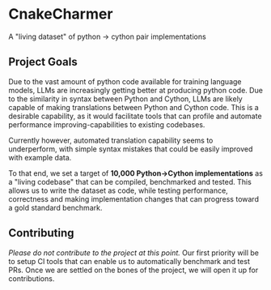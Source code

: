 # CnakeCharmer

A "living dataset" of python -> cython pair implementations


## Project Goals

Due to the vast amount of python code available for training language models,
LLMs are increasingly getting better at producing python code.
Due to the similarity in syntax between Python and Cython, LLMs are likely capable of making translations
between Python and Cython code. This is a desirable capability, as it would facilitate tools that can
profile and automate performance improving-capabilities to existing codebases.

Currently however, automated translation capability seems to underperform, with simple syntax mistakes that
could be easily improved with example data.

To that end, we set a target of **10,000 Python->Cython implementations** as a "living codebase" that can be
compiled, benchmarked and tested. This allows us to write the dataset as code, while testing performance,
correctness and making implementation changes that can progress toward a gold standard benchmark.


## Contributing

*Please do not contribute to the project at this point.* Our first priority will be to setup CI tools that
can enable us to automatically benchmark and test PRs. Once we are settled on the bones of the project,
we will open it up for contributions.
